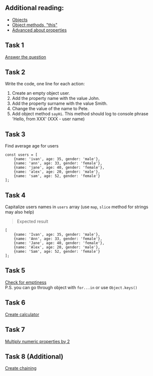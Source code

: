 ## Additional reading:
- [Objects](https://javascript.info/object)
- [Object methods, "this"](https://javascript.info/object-methods)
- [Advanced about properties](https://javascript.info/property-descriptors)


## Task 1
[Answer the question](https://javascript.info/task/closure-latest-changes)

## Task 2
Write the code, one line for each action:

1. Create an empty object user.
2. Add the property name with the value John.
3. Add the property surname with the value Smith.
4. Change the value of the name to Pete.
5. Add object method `sayHi`. This method should log to console phrase 'Hello, from XXX' (XXX - user name)

## Task 3
Find average age for users
```
const users = [
    {name: 'ivan', age: 35, gender: 'male'},
    {name: 'ann', age: 33, gender: 'female'},
    {name: 'jane', age: 40, gender: 'female'},
    {name: 'alex', age: 20, gender: 'male'},
    {name: 'sam', age: 52, gender: 'female'}
];

```

## Task 4
Capitalize users names in `users` array (use `map`, `slice` method for strings may also help)
> Expected result
```
[
    {name: 'Ivan', age: 35, gender: 'male'},
    {name: 'Ann', age: 33, gender: 'female'},
    {name: 'Jane', age: 40, gender: 'female'},
    {name: 'Alex', age: 20, gender: 'male'},
    {name: 'Sam', age: 52, gender: 'female'}
];

```

## Task 5
[Check for emptiness](https://javascript.info/task/is-empty)  
P.S. you can go through object with `for...in` or use `Object.keys()`

## Task 6
[Create calculator](https://javascript.info/task/calculator)

## Task 7
[Multiply numeric properties by 2](https://javascript.info/task/multiply-numeric)

## Task 8 (Additional)
[Create chaining](https://javascript.info/task/chain-calls)
